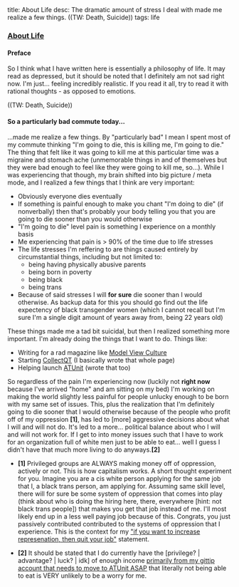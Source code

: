 <div class="metadata">
    <span>title: About Life</span>
    <span>desc: The dramatic amount of stress I deal with made me realize a few things. ((TW: Death, Suicide))</span>
    <span>tags: life</span>
</div>

### [About Life](/post/about-life)

#### Preface

So I think what I have written here is essentially a philosophy of life. It may read as depressed, but it should be noted that I definitely am not sad right now. I'm just... feeling incredibly realistic. If you read it all, try to read it with rational thoughts - as opposed to emotions.

((TW: Death, Suicide))<readmore/>

#### So a particularly bad commute today...

...made me realize a few things. By "particularly bad" I mean I spent most of my commute thinking "I'm going to die, this is killing me, I'm going to die." The thing that felt like it was going to kill me at this particular time was a migraine and stomach ache (unmemorable things in and of themselves but they were bad enough to feel like they were going to kill me, so...). While I was experiencing that though, my brain shifted into big picture / meta mode, and I realized a few things that I think are very important:

* Obviously everyone dies eventually
* If something is painful enough to make you chant "I'm doing to die" (if nonverbally) then that's probably your body telling you that you are going to die sooner than you would otherwise
* "I'm going to die" level pain is something I experience on a monthly basis
* Me experiencing that pain is > 90% of the time due to life stresses
* The life stresses I'm reffering to are things caused entirely by circumstantial things, including but not limited to:
    * being having physically abusive parents
    * being born in poverty
    * being black
    * being trans
* Because of said stresses I will **for sure** die sooner than I would otherwise. As backup data for this you should go find out the life expectency of black transgender women (which I cannot recall but I'm sure I'm a single digit amount of years away from, being 22 years old)

These things made me a tad bit suicidal, but then I realized something more important. I'm already doing the things that I want to do. Things like:

* Writing for a rad magazine like [Model View Culture](http://modelviewculture.com/pieces/class-mobility-mentorship-and-getting-started-in-tech)
* Starting [CollectQT](http://www.collectqt.me/) (I basically wrote that whole page)
* Helping launch [ATUnit](https://gitlab.com/atunit/atunit/blob/develop/recruiting.md) (wrote that too)

So regardless of the pain I'm experiencing now (luckily not **right now** because I've arrived "home" and am sitting on my bed) I'm working on making the world slightly less painful for people unlucky enough to be born with my same set of issues. This, plus the realization that I'm definitely going to die sooner that I would otherwise because of the people who profit off of my oppression **[1]**, has led to [more] aggressive decisions about what I will and will not do. It's led to a more... political balance about who I will and will not work for. If I get to into money issues such that I have to work for an organization full of white men just to be able to eat... well I guess I didn't have that much more living to do anyways.**[2]**

* **[1]** Privileged groups are ALWAYS making money off of oppression, actively or not. This is how capitalism works. A short thought experiment for you. Imagine you are a cis white person applying for the same job that I, a black trans person, am applying for. Assuming same skill level, there will for sure be some system of oppression that comes into play (think about who is doing the hiring here, there, everywhere [hint: not black trans people]) that makes you get that job instead of me. I'll most likely end up in a less well paying job because of this. Congrats, you just passively contributed contributed to the systems of oppression that I experience. This is the context for my ["if you want to increase represenation, then quit your job"](https://twitter.com/LynnMagic/status/458840510673612800) statement.

* **[2]** It should be stated that I do currently have the [privilege? | advantage? | luck? | idk] of enough income [primarily from my gittip account that needs to move to ATUnit ASAP](http://gittip.com/LynnMagic/) that literally not being able to eat is VERY unlikely to be a worry for me.
